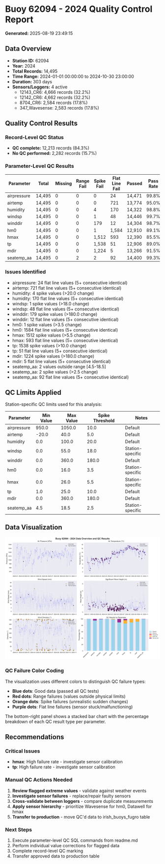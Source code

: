 # Buoy 62094 - 2024 Quality Control Report

**Generated:** 2025-08-19 23:49:15

## Data Overview

- **Station ID:** 62094
- **Year:** 2024
- **Total Records:** 14,495
- **Time Range:** 2024-01-01 00:00:00 to 2024-10-30 23:00:00
- **Duration:** 303 days
- **Sensors/Loggers:** 4 active
  - 12143_CR6: 4,666 records (32.2%)
  - 12142_CR6: 4,662 records (32.2%)
  - 8704_CR6: 2,584 records (17.8%)
  - 347_Wavesense: 2,583 records (17.8%)

## Quality Control Results

### Record-Level QC Status

- **QC complete:** 12,213 records (84.3%)
- **No QC performed:** 2,282 records (15.7%)

### Parameter-Level QC Results

| Parameter | Total | Missing | Range Fail | Spike Fail | Flat Line Fail | Passed | Pass Rate |
|-----------|--------|---------|------------|------------|----------------|--------|-----------|
| airpressure | 14,495 | 0 | 0 | 0 | 24 | 14,471 | 99.8% |
| airtemp | 14,495 | 0 | 0 | 0 | 721 | 13,774 | 95.0% |
| humidity | 14,495 | 0 | 0 | 4 | 170 | 14,322 | 98.8% |
| windsp | 14,495 | 0 | 0 | 1 | 48 | 14,446 | 99.7% |
| winddir | 14,495 | 0 | 0 | 179 | 12 | 14,304 | 98.7% |
| hm0 | 14,495 | 0 | 0 | 1 | 1,584 | 12,910 | 89.1% |
| hmax | 14,495 | 0 | 0 | 1,512 | 593 | 12,390 | 85.5% |
| tp | 14,495 | 0 | 0 | 1,538 | 51 | 12,906 | 89.0% |
| mdir | 14,495 | 0 | 0 | 1,224 | 5 | 13,266 | 91.5% |
| seatemp_aa | 14,495 | 0 | 2 | 2 | 92 | 14,400 | 99.3% |

### Issues Identified

- airpressure: 24 flat line values (5+ consecutive identical)
- airtemp: 721 flat line values (5+ consecutive identical)
- humidity: 4 spike values (>20.0 change)
- humidity: 170 flat line values (5+ consecutive identical)
- windsp: 1 spike values (>18.0 change)
- windsp: 48 flat line values (5+ consecutive identical)
- winddir: 179 spike values (>180.0 change)
- winddir: 12 flat line values (5+ consecutive identical)
- hm0: 1 spike values (>3.5 change)
- hm0: 1584 flat line values (5+ consecutive identical)
- hmax: 1512 spike values (>5.5 change)
- hmax: 593 flat line values (5+ consecutive identical)
- tp: 1538 spike values (>10.0 change)
- tp: 51 flat line values (5+ consecutive identical)
- mdir: 1224 spike values (>180.0 change)
- mdir: 5 flat line values (5+ consecutive identical)
- seatemp_aa: 2 values outside range [4.5-18.5]
- seatemp_aa: 2 spike values (>2.5 change)
- seatemp_aa: 92 flat line values (5+ consecutive identical)

## QC Limits Applied

Station-specific QC limits used for this analysis:

| Parameter | Min Value | Max Value | Spike Threshold | Notes |
|-----------|-----------|-----------|-----------------|-------|
| airpressure | 950.0 | 1050.0 | 10.0 | Default |
| airtemp | -20.0 | 40.0 | 5.0 | Default |
| humidity | 0.0 | 100.0 | 20.0 | Default |
| windsp | 0.0 | 55.0 | 18.0 | Station-specific |
| winddir | 0.0 | 360.0 | 180.0 | Default |
| hm0 | 0.0 | 16.0 | 3.5 | Station-specific |
| hmax | 0.0 | 26.0 | 5.5 | Station-specific |
| tp | 1.0 | 25.0 | 10.0 | Default |
| mdir | 0.0 | 360.0 | 180.0 | Default |
| seatemp_aa | 4.5 | 18.5 | 2.5 | Station-specific |

## Data Visualization

![QC Overview](buoy_62094_2024_qc_overview.png)

### QC Failure Color Coding

The visualization uses different colors to distinguish QC failure types:

- **Blue dots**: Good data (passed all QC tests)
- **Red dots**: Range failures (values outside physical limits)
- **Orange dots**: Spike failures (unrealistic sudden changes)
- **Purple dots**: Flat line failures (sensor stuck/malfunctioning)

The bottom-right panel shows a stacked bar chart with the percentage breakdown of each QC result type per parameter.

## Recommendations

### Critical Issues

- **hmax**: High failure rate - investigate sensor calibration
- **tp**: High failure rate - investigate sensor calibration

### Manual QC Actions Needed

1. **Review flagged extreme values** - validate against weather events
2. **Investigate sensor failures** - replace/repair faulty sensors
3. **Cross-validate between loggers** - compare duplicate measurements
4. **Apply sensor hierarchy** - prioritize Wavesense for hm0, Datawell for hmax
5. **Transfer to production** - move QC'd data to irish_buoys_fugro table

### Next Steps

1. Execute parameter-level QC SQL commands from readme.md
2. Perform individual value corrections for flagged data
3. Complete record-level QC marking
4. Transfer approved data to production table
